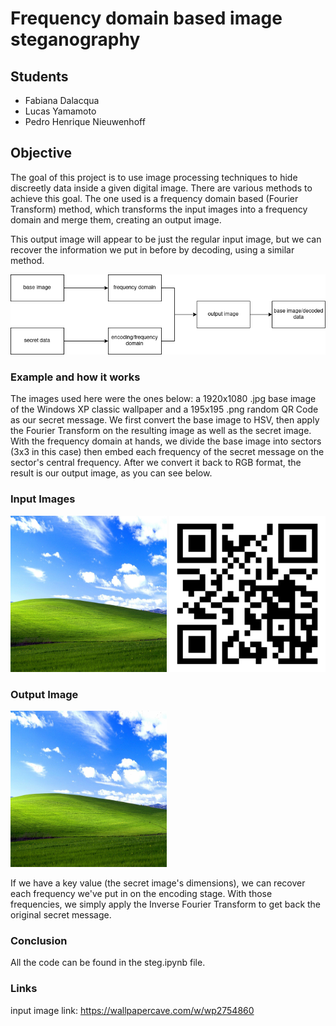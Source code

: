 # Frequency domain based image steganography
## Students
* Fabiana Dalacqua
* Lucas Yamamoto
* Pedro Henrique Nieuwenhoff

## Objective
The goal of this project is to use image processing techniques to hide discreetly data inside a given digital image.
There are various methods to achieve this goal. The one used is a frequency domain based (Fourier Transform)
method, which transforms the input images into a frequency domain and merge them, creating an output image. </br>

This output image will appear to be just the regular input image, but we can recover the information we put in before by decoding,
using a similar method.

![plot](./images/diagram.png)

### Example and how it works
The images used here were the ones below: a 1920x1080 .jpg base image of the Windows XP classic wallpaper and a 195x195 .png random QR Code as our secret message.
We first convert the base image to HSV, then apply the Fourier Transform on the resulting image as well as the secret image.</br>
With the frequency domain at hands, we divide the base image into sectors (3x3 in this case) then embed each frequency of the secret message on the sector's central frequency. After we convert it back to RGB format, the result is our output image, as you can see below.

### Input Images
<p float="left">
  <img src="https://github.com/npdr/steganography-fp/blob/main/images/input.jpg" height="250" width="250">
  <img src="https://github.com/npdr/steganography-fp/blob/main/images/qr.png" height="250" width="250">
<p>
  
### Output Image
<p float="left">
  <img src="https://github.com/npdr/steganography-fp/blob/main/images/input+qr.png" height="250" width="250">
<p>
  
  If we have a key value (the secret image's dimensions), we can recover each frequency we've put in on the encoding stage. With those frequencies, we simply apply the Inverse Fourier Transform to get back the original secret message.
  
  ### Conclusion
  All the code can be found in the steg.ipynb file.
  
  ### Links
  input image link: https://wallpapercave.com/w/wp2754860
